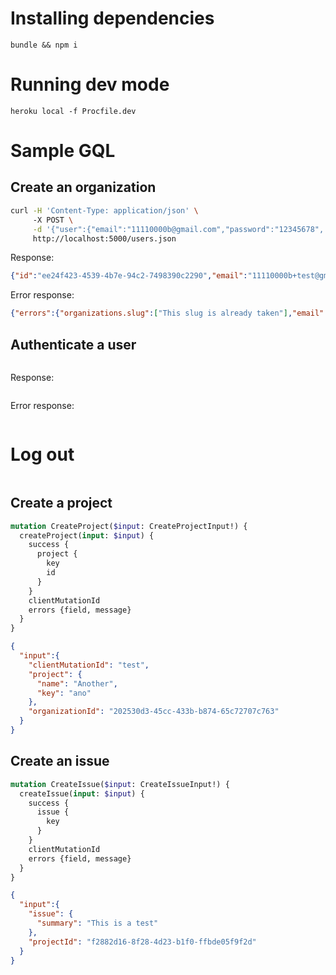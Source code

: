 # Installing dependencies

`bundle && npm i`

# Running dev mode

`heroku local -f Procfile.dev`

# Sample GQL

## Create an organization

```bash
curl -H 'Content-Type: application/json' \                                                                                                                                                   [master|]
     -X POST \
     -d '{"user":{"email":"11110000b@gmail.com","password":"12345678", "organizations_attributes": [{"name": "Zen", "slug": "zen"}]}}' \
     http://localhost:5000/users.json
```

Response:

```json
{"id":"ee24f423-4539-4b7e-94c2-7498390c2290","email":"11110000b+test@gmail.com","created_at":"2016-12-21T07:33:53.319Z","updated_at":"2016-12-21T07:33:53.319Z"}
```

Error response:
```json
{"errors":{"organizations.slug":["This slug is already taken"],"email":["This one has already been taken"]}}
```

## Authenticate a user

```bash

```

Response:

```json

```

Error response:

```json

```

# Log out

```bash

```


## Create a project

```graphql
mutation CreateProject($input: CreateProjectInput!) {
  createProject(input: $input) {
    success {
      project {
        key
        id
      }
    }
    clientMutationId
    errors {field, message}
  }
}
```

```json
{
  "input":{
    "clientMutationId": "test",
    "project": {
      "name": "Another",
      "key": "ano"
    },
    "organizationId": "202530d3-45cc-433b-b874-65c72707c763"
  }
}
```

## Create an issue

```graphql
mutation CreateIssue($input: CreateIssueInput!) {
  createIssue(input: $input) {
    success {
      issue {
        key
      }
    }
    clientMutationId
    errors {field, message}
  }
}
```

```json
{
  "input":{
    "issue": {
      "summary": "This is a test"
    },
    "projectId": "f2882d16-8f28-4d23-b1f0-ffbde05f9f2d"
  }
}
```